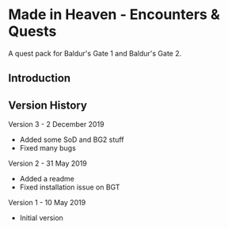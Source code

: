 # Made in Heaven - Encounters & Quests
A quest pack for Baldur's Gate 1 and Baldur's Gate 2.


## Introduction



## Version History

Version 3 - 2 December 2019
- Added some SoD and BG2 stuff
- Fixed many bugs

Version 2 - 31 May 2019
- Added a readme
- Fixed installation issue on BGT

Version 1 - 10 May 2019
- Initial version
